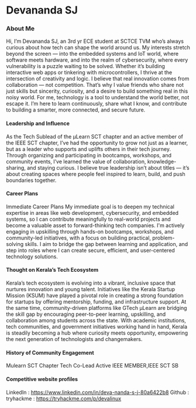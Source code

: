 # Devananda SJ
### About Me  
Hi, I’m Devananda SJ, an 3rd yr ECE  student at SCTCE TVM who’s always curious about how tech can shape the world around us.
My interests stretch beyond the screen — into the embedded systems and IoT world, where software meets hardware, and into the realm of cybersecurity, where every vulnerability is a puzzle waiting to be solved. Whether it’s building interactive web apps or tinkering with microcontrollers, I thrive at the intersection of creativity and logic.
I believe that real innovation comes from collaboration — not competition. That’s why I value friends who share not just skills but sincerity, curiosity, and a desire to build something real in this noisy world. For me, technology is a tool to understand the world better, not escape it. I’m here to learn continuously, share what I know, and contribute to building a smarter, more connected, and secure future.

 #### Leadership and Influence  
 As the Tech Sublead of the µLearn SCT chapter and an active member of the IEEE SCT chapter, I’ve had the opportunity to grow not just as a learner, but as a leader who supports and uplifts others in their tech journey. Through organizing and participating in bootcamps, workshops, and community events, I’ve learned the value of collaboration, knowledge-sharing, and staying curious. I believe true leadership isn’t about titles — it’s about creating spaces where people feel inspired to learn, build, and push boundaries together.

 #### Career Plans
 Immediate Career Plans
My immediate goal is to deepen my technical expertise in areas like web development, cybersecurity, and embedded systems, so I can contribute meaningfully to real-world projects and become a valuable asset to forward-thinking tech companies. I'm actively engaging in upskilling through hands-on bootcamps, workshops, and community-led initiatives, with a focus on building practical, problem-solving skills. I aim to bridge the gap between learning and application, and step into roles where I can create secure, efficient, and user-centered technology solutions.

 #### Thought on Kerala’s Tech Ecosystem
Kerala’s tech ecosystem is evolving into a vibrant, inclusive space that nurtures innovation and young talent. Initiatives like the Kerala Startup Mission (KSUM) have played a pivotal role in creating a strong foundation for startups by offering mentorship, funding, and infrastructure support. At the same time, community-driven platforms like GTech µLearn are bridging the skill gap by encouraging peer-to-peer learning, upskilling, and collaboration among students across the state. With academic institutions, tech communities, and government initiatives working hand in hand, Kerala is steadily becoming a hub where curiosity meets opportunity, empowering the next generation of technologists and changemakers.

 #### History of Community Engagement
 Mulearn SCT Chapter Tech Co-Lead
 Active IEEE MEMBER,IEEE SCT SB

  #### Competitive website profiles
  LinkedIn : https://www.linkedin.com/in/deva-nanda-s-j-80a6422b8
  Github :
  tryhackme : https://tryhackme.com/p/devalinux
